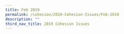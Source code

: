 ```yaml
---
title: Feb 2019
permalink: /cohesion/2019-Cohesion-Issues/Feb-2019
description: ""
third_nav_title: 2019 Cohesion Issues
---
```

